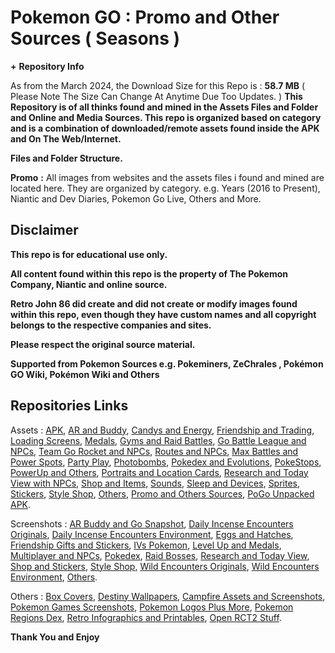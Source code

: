 # __**Pokemon GO**__ __**:**__ __**Promo and Other Sources ( Seasons )**__


**+** __**Repository Info**__

As from the March 2024, the Download Size for this Repo is : **58.7 MB** ( Please Note The Size Can Change At Anytime Due Too Updates. )
**This Repository is of all thinks found and mined in the Assets Files and Folder and Online and Media Sources. This repo is organized based on category and is a combination of downloaded/remote assets found inside the APK and On The Web/Internet.**


__**Files and Folder Structure.**__

**Promo** **:** 
All images from websites and the assets files i found and mined are located here. They are organized by category. e.g. Years (2016 to Present), Niantic and Dev Diaries, Pokemon Go Live, Others and More.


## __**Disclaimer**__

**This repo is for educational use only.**

**All content found within this repo is the property of The Pokemon Company, Niantic and online source.**

**Retro John 86 did create and did not create or modify images found within this repo, even though they have custom names and all copyright belongs to the respective companies and sites.**

**Please respect the original source material.**

**Supported from Pokemon Sources e.g. Pokeminers, ZeChrales
, Pokémon GO Wiki, Pokémon Wiki and Others**


## __**Repositories Links**__

Assets : [APK](https://github.com/RetroJohn86/Pokemon-Go-Assets-APK), [AR and Buddy](https://github.com/RetroJohn86/Pokemon-Go-Assets-AR-and-Buddy), [Candys and Energy](https://github.com/RetroJohn86/Pokemon-Go-Assets-Candys-and-Energy), [Friendship and Trading](https://github.com/RetroJohn86/Pokemon-Go-Assets-Friendship-and-Trading), [Loading Screens](https://github.com/RetroJohn86/Pokemon-Go-Assets-Loading-Screens), [Medals](https://github.com/RetroJohn86/Pokemon-Go-Assets-Medals), [Gyms and Raid Battles](https://github.com/RetroJohn86/Pokemon-Go-Assets-Gyms-and-Raid-Battles), [Go Battle League and NPCs](https://github.com/RetroJohn86/Pokemon-Go-Assets-Go-Battle-League-and-NPCs), [Team Go Rocket and NPCs](https://github.com/RetroJohn86/Pokemon-Go-Assets-Team-Go-Rocket-and-NPCs), [Routes and NPCs](https://github.com/RetroJohn86/Pokemon-Go-Assets-Routes-and-NPCs), [Max Battles and Power Spots](https://github.com/RetroJohn86/Pokemon-Go-Assets-Max-Battles-and-Power-Spots), [Party Play](https://github.com/RetroJohn86/Pokemon-Go-Assets-Party-Play), [Photobombs](https://github.com/RetroJohn86/Pokemon-Go-Assets-Photobombs), [Pokedex and Evolutions](https://github.com/RetroJohn86/Pokemon-Go-Assets-Pokedex-and-Evolutions), [PokeStops, PowerUp and Others](https://github.com/RetroJohn86/Pokemon-Go-Assets-PokeStops-PowerUp-and-Others), [Portraits and Location Cards](https://github.com/RetroJohn86/Pokemon-Go-Assets-Portraits-and-Location-Cards), [Research and Today View with NPCs](https://github.com/RetroJohn86/Pokemon-Go-Assets-Research-and-Today-View-with-NPCs), [Shop and Items](https://github.com/RetroJohn86/Pokemon-Go-Assets-Shop-and-Items), [Sounds](https://github.com/RetroJohn86/Pokemon-Go-Assets-Sounds), [Sleep and Devices](https://github.com/RetroJohn86/Pokemon-Go-Assets-Sleep-and-Devices), [Sprites](https://github.com/RetroJohn86/Pokemon-Go-Assets-Sprites), [Stickers](https://github.com/RetroJohn86/Pokemon-Go-Assets-Stickers), [Style Shop](https://github.com/RetroJohn86/Pokemon-Go-Assets-Style-Shop), [Others](https://github.com/RetroJohn86/Pokemon-Go-Assets-Others), [Promo and Others Sources](https://github.com/RetroJohn86/Pokemon-Go-Promo-and-Others-Sources), [PoGo Unpacked APK](https://github.com/RetroJohn86/PoGo-Unpacked-APK).

Screenshots : [AR Buddy and Go Snapshot](https://github.com/RetroJohn86/PoGo-Screenshot-AR-Buddy-and-Go-Snapshot), [Daily Incense Encounters Originals](https://github.com/RetroJohn86/PoGo-Screenshot-Daily-Incense-Encounters-Originals-), [Daily Incense Encounters Environment](https://github.com/RetroJohn86/PoGo-Screenshot-Daily-Incense-Encounters-Environment-), [Eggs and Hatches](https://github.com/RetroJohn86/PoGo-Screenshot-Eggs-and-Hatches), [Friendship Gifts and Stickers](https://github.com/RetroJohn86/PoGo-Screenshot-Friendship-Gifts-and-Stickers), [IVs Pokemon](https://github.com/RetroJohn86/PoGo-Screenshot-IVs-Pokemon), [Level Up and Medals](https://github.com/RetroJohn86/PoGo-Screenshot-Level-Up-and-Medals), [Multiplayer and NPCs](https://github.com/RetroJohn86/PoGo-Screenshot-Multiplayer-and-NPCs), [Pokedex](https://github.com/RetroJohn86/PoGo-Screenshot-Pokedex), [Raid Bosses](https://github.com/RetroJohn86/PoGo-Screenshot-Raid-Bosses), [Research and Today View](https://github.com/RetroJohn86/PoGo-Screenshot-Research-and-Today-View), [Shop and Stickers](https://github.com/RetroJohn86/PoGo-Screenshot-Shop-and-Stickers), [Style Shop](https://github.com/RetroJohn86/PoGo-Screenshot-Style-Shop), [Wild Encounters Originals](https://github.com/RetroJohn86/PoGo-Screenshot-Wild-Encounters-Originals-), [Wild Encounters Environment](https://github.com/RetroJohn86/PoGo-Screenshot-Wild-Encounters-Environment-), [Others](https://github.com/RetroJohn86/PoGo-Screenshot-Others).

Others : [Box Covers](https://github.com/RetroJohn86/Box-Covers), [Destiny Wallpapers](https://github.com/RetroJohn86/Destiny-Wallpapers), [Campfire Assets and Screenshots](https://github.com/RetroJohn86/Campfire-Assets-and-Screenshots), [Pokemon Games Screenshots](https://github.com/RetroJohn86/Pokemon-Games-Screenshots), [Pokemon Logos Plus More](https://github.com/RetroJohn86/Pokemon-Logos-Plus-More), [Pokemon Regions Dex](https://github.com/RetroJohn86/Pokemon-Regions-Dex), [Retro Infographics and Printables](https://github.com/RetroJohn86/Retro-Infographics-and-Printables), [Open RCT2 Stuff](https://github.com/RetroJohn86/Open-RCT2-Stuff).


__**Thank You and Enjoy**__